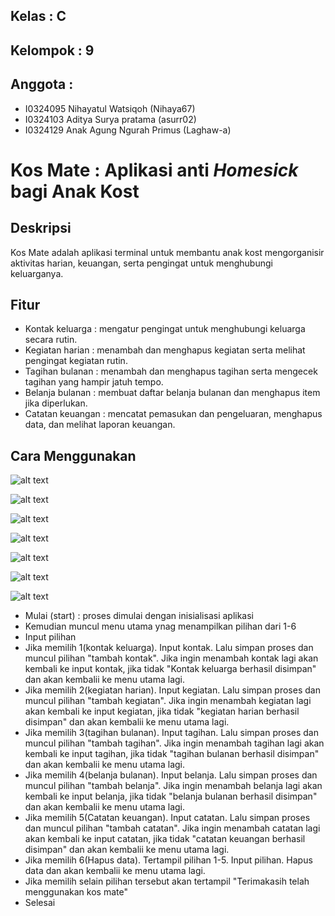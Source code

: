 ## Kelas     : C
## Kelompok  : 9
## Anggota   :
- I0324095 Nihayatul Watsiqoh (Nihaya67)
- I0324103 Aditya Surya pratama (asurr02)
- I0324129 Anak Agung Ngurah Primus (Laghaw-a)

# Kos Mate : Aplikasi anti _Homesick_ bagi Anak Kost

## Deskripsi
Kos Mate adalah aplikasi terminal untuk membantu anak kost mengorganisir aktivitas harian, keuangan, serta pengingat untuk menghubungi keluarganya.

## Fitur
- Kontak keluarga   : mengatur pengingat untuk menghubungi keluarga secara rutin.
- Kegiatan harian   : menambah dan menghapus kegiatan serta melihat pengingat kegiatan rutin.
- Tagihan bulanan   : menambah dan menghapus tagihan serta mengecek tagihan yang hampir jatuh tempo.
- Belanja bulanan   : membuat daftar belanja bulanan dan menghapus item jika diperlukan.
- Catatan keuangan  : mencatat pemasukan dan pengeluaran, menghapus data, dan melihat laporan keuangan.

## Cara Menggunakan
![alt text](https://github.com/Laghaw-a/C-Kelompok-9-Tugas-Algoritma-dan-Pemrograman-Komputer-/blob/main/Kos%20mate%20main.drawio.png?raw=true)

![alt text](https://github.com/Laghaw-a/C-Kelompok-9-Tugas-Algoritma-dan-Pemrograman-Komputer-/blob/main/Kos%20mate%201.drawio.png?raw=true)

![alt text](https://github.com/Laghaw-a/C-Kelompok-9-Tugas-Algoritma-dan-Pemrograman-Komputer-/blob/main/Kos%20mate%202.drawio.png?raw=true)

![alt text](https://github.com/Laghaw-a/C-Kelompok-9-Tugas-Algoritma-dan-Pemrograman-Komputer-/blob/main/Kos%20mate%203.drawio.png?raw=true)

![alt text](https://github.com/Laghaw-a/C-Kelompok-9-Tugas-Algoritma-dan-Pemrograman-Komputer-/blob/main/Kos%20mate%204.drawio.png?raw=true)

![alt text](https://github.com/Laghaw-a/C-Kelompok-9-Tugas-Algoritma-dan-Pemrograman-Komputer-/blob/main/Kos%20mate%205.drawio.png?raw=true)

![alt text](https://github.com/Laghaw-a/C-Kelompok-9-Tugas-Algoritma-dan-Pemrograman-Komputer-/blob/main/Kos%20mate%206.drawio.png?raw=true)

- Mulai (start) : proses dimulai dengan inisialisasi aplikasi
- Kemudian muncul menu utama ynag menampilkan pilihan dari 1-6
- Input pilihan
- Jika memilih 1(kontak keluarga). Input kontak. Lalu simpan proses dan muncul pilihan "tambah kontak". Jika ingin menambah kontak lagi akan kembali ke input kontak, jika tidak "Kontak keluarga berhasil disimpan" dan akan kembalii ke menu utama lagi.
- Jika memilih 2(kegiatan harian). Input kegiatan. Lalu simpan proses dan muncul pilihan "tambah kegiatan". Jika ingin menambah kegiatan lagi akan kembali ke input kegiatan, jika tidak "kegiatan harian berhasil disimpan" dan akan kembalii ke menu utama lagi.
- Jika memilih 3(tagihan bulanan). Input tagihan. Lalu simpan proses dan muncul pilihan "tambah tagihan". Jika ingin menambah tagihan lagi akan kembali ke input tagihan, jika tidak "tagihan bulanan berhasil disimpan" dan akan kembalii ke menu utama lagi.
- Jika memilih 4(belanja bulanan). Input belanja. Lalu simpan proses dan muncul pilihan "tambah belanja". Jika ingin menambah belanja lagi akan kembali ke input belanja, jika tidak "belanja bulanan berhasil disimpan" dan akan kembalii ke menu utama lagi.
- Jika memilih 5(Catatan keuangan). Input catatan. Lalu simpan proses dan muncul pilihan "tambah catatan". Jika ingin menambah catatan lagi akan kembali ke input catatan, jika tidak "catatan keuangan berhasil disimpan" dan akan kembalii ke menu utama lagi.
- Jika memilih 6(Hapus data). Tertampil pilihan 1-5. Input pilihan. Hapus data dan akan kembalii ke menu utama lagi.
- Jika memilih selain pilihan tersebut akan tertampil "Terimakasih telah menggunakan kos mate"
- Selesai

